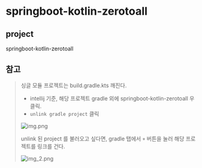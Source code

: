 # springboot-kotlin-zerotoall

## project
springboot-kotlin-zerotoall

## 참고
> 싱글 모듈 프로젝트는 build.gradle.kts 깨진다.
> *  intellij 기준, 해당 프로젝트 gradle 외에 springboot-kotlin-zerotoall 우클릭. 
> * `unlink gradle project` 클릭
> 
> ![img.png](images/gradle_unlink.png)
> 
> unlink 된 project 를 불러오고 싶다면, gradle 탭에서 `+` 버튼을 눌러 해당 프로젝트를 링크를 건다.
> 
> ![img_2.png](images/gradle_link.png)